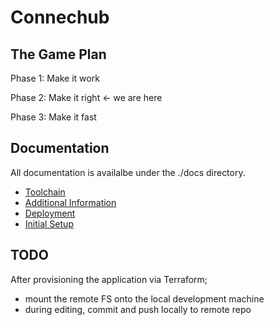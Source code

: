 # Connechub

## The Game Plan

Phase 1: Make it work

Phase 2: Make it right <- we are here

Phase 3: Make it fast

## Documentation

All documentation is availalbe under the ./docs directory.

- [Toolchain](./docs/toolchain.md)
- [Additional Information](./docs/additiona.dm)
- [Deployment](./docs/deployment.md)
- [Initial Setup](./docs/initial_setup.md)

## TODO

After provisioning the application via Terraform;
- mount the remote FS onto the local development machine
- during editing, commit and push locally to remote repo
